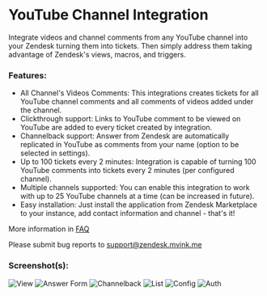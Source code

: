 # YouTube Channel Integration

Integrate videos and channel comments from any YouTube channel into your Zendesk turning them into tickets. Then simply address them taking advantage of Zendesk's views, macros, and triggers.

### Features:

* All Channel's Videos Comments: This integrations creates tickets for all YouTube channel comments and all comments of videos added under the channel.
* Clickthrough support: Links to YouTube comment to be viewed on YouTube are added to every ticket created by integration.
* Channelback support: Answer from Zendesk are automatically replicated in YouTube as comments from your name (option to be selected in settings).
* Up to 100 tickets every 2 minutes: Integration is capable of turning 100 YouTube comments into tickets every 2 minutes (per configured channel).
* Multiple channels supported: You can enable this integration to work with up to 25 YouTube channels at a time (can be increased in future).
* Easy installation: Just install the application from Zendesk Marketplace to your instance, add contact information and channel - that's it!

More information in [FAQ](https://zendesk.mvink.me/faq.htm)

Please submit bug reports to [support@zendesk.mvink.me](mailto:support@zendesk.mvink.me)

### Screenshot(s):
![View](assets/zd_youtube_view.png)
![Answer Form](assets/zd_youtube_answer_form.png)
![Channelback](assets/zd_youtube_channelback.png)
![List](assets/zd_youtube_list.png)
![Config](assets/zd_youtube_config.png)
![Auth](assets/zd_youtube_oauth.png)
